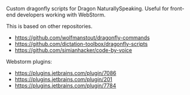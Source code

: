 Custom dragonfly scripts for Dragon NaturallySpeaking. Useful for front-end developers working with WebStorm.

This is based on other repositories.

* https://github.com/wolfmanstout/dragonfly-commands
* https://github.com/dictation-toolbox/dragonfly-scripts
* https://github.com/simianhacker/code-by-voice

Webstorm plugins:
* https://plugins.jetbrains.com/plugin/7086 
* https://plugins.jetbrains.com/plugin/201 
* https://plugins.jetbrains.com/plugin/7784 
